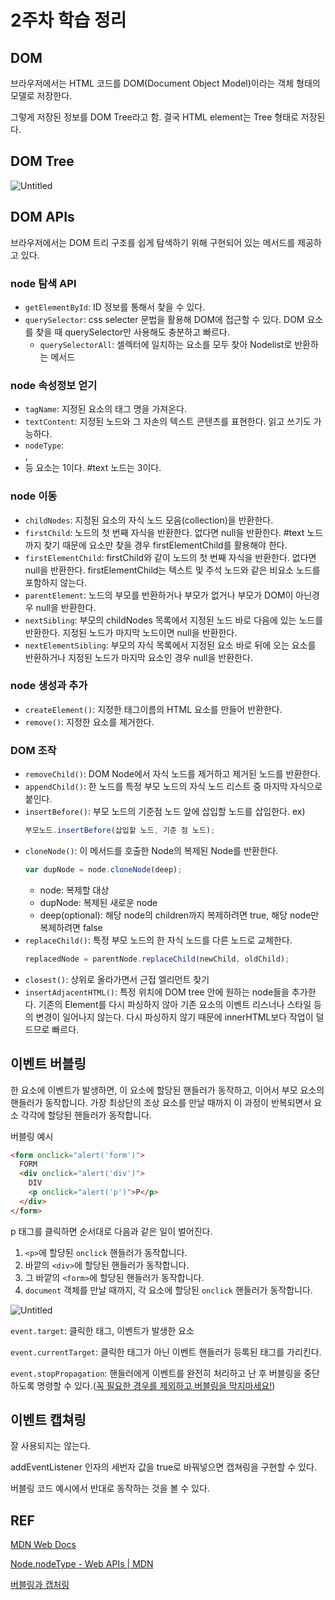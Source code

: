 # 2주차 학습 정리

## DOM

브라우저에서는 HTML 코드를 DOM(Document Object Model)이라는 객체 형태의 모델로 저장한다.

그렇게 저장된 정보를 DOM Tree라고 함. 결국 HTML element는 Tree 형태로 저장된다.

## DOM Tree

![Untitled](https://user-images.githubusercontent.com/57666791/224620926-8753a7d8-2160-41bb-816e-2af70b2ccb96.png)

## DOM APIs

브라우저에서는 DOM 트리 구조를 쉽게 탐색하기 위해 구현되어 있는 메서드를 제공하고 있다.

### node 탐색 API

- `getElementById`: ID 정보를 통해서 찾을 수 있다.
- `querySelector`: css selecter 문법을 활용해 DOM에 접근할 수 있다. DOM 요소를 찾을 때 querySelector만 사용해도 충분하고 빠르다.
  - `querySelectorAll`: 셀렉터에 일치하는 요소를 모두 찾아 Nodelist로 반환하는 메서드

### node 속성정보 얻기

- `tagName`: 지정된 요소의 태그 명을 가져온다.
- `textContent`: 지정된 노드와 그 자손의 텍스트 콘텐츠를 표현한다. 읽고 쓰기도 가능하다.
- `nodeType`: <div>, <li> 등 요소는 1이다. #text 노드는 3이다.

### node 이동

- `childNodes`: 지정된 요소의 자식 노드 모음(collection)을 반환한다.
- `firstChild`: 노드의 첫 번째 자식을 반환한다. 없다면 null을 반환한다. #text 노드까지 찾기 때문에 요소만 찾을 경우 firstElementChild를 활용해야 한다.
- `firstElementChild`: firstChild와 같이 노드의 첫 번째 자식을 반환한다. 없다면 null을 반환한다. firstElementChild는 텍스트 및 주석 노드와 같은 비요소 노드를 포함하지 않는다.
- `parentElement`: 노드의 부모를 반환하거나 부모가 없거나 부모가 DOM이 아닌경우 null을 반환한다.
- `nextSibling`: 부모의 childNodes 목록에서 지정된 노드 바로 다음에 있는 노드를 반환한다. 지정된 노드가 마지막 노드이면 null을 반환한다.
- `nextElementSibling`: 부모의 자식 목록에서 지정된 요소 바로 뒤에 오는 요소를 반환하거나 지정된 노드가 마지막 요소인 경우 null을 반환한다.

### node 생성과 추가

- `createElement()`: 지정한 태그이름의 HTML 요소를 만들어 반환한다.
- `remove()`: 지정한 요소를 제거한다.

### DOM 조작

- `removeChild()`: DOM Node에서 자식 노드를 제거하고 제거된 노드를 반환한다.
- `appendChild()`: 한 노드를 특정 부모 노드의 자식 노드 리스트 중 마지막 자식으로 붙인다.
- `insertBefore()`: 부모 노드의 기준점 노드 앞에 삽입할 노드를 삽입한다. ex)
  ```jsx
  부모노드.insertBefore(삽입할 노드, 기준 점 노드);
  ```
- `cloneNode()`: 이 메서드를 호출한 Node의 복제된 Node를 반환한다.
  ```jsx
  var dupNode = node.cloneNode(deep);
  ```
  - node: 복제할 대상
  - dupNode: 복제된 새로운 node
  - deep(optional): 해당 node의 children까지 복제하려면 true, 해당 node만 복제하려면 false
- `replaceChild()`: 특정 부모 노드의 한 자식 노드를 다른 노드로 교체한다.
  ```jsx
  replacedNode = parentNode.replaceChild(newChild, oldChild);
  ```
- `closest()`: 상위로 올라가면서 근접 엘리먼트 찾기
- `insertAdjacentHTML()`: 특정 위치에 DOM tree 안에 원하는 node들을 추가한다. 기존의 Element를 다시 파싱하지 않아 기존 요소의 이벤트 리스너나 스타일 등의 변경이 일어나지 않는다. 다시 파싱하지 않기 때문에 innerHTML보다 작업이 덜 드므로 빠르다.

## 이벤트 버블링

한 요소에 이벤트가 발생하면, 이 요소에 할당된 핸들러가 동작하고, 이어서 부모 요소의 핸들러가 동작합니다. 가장 최상단의 조상 요소를 만날 때까지 이 과정이 반복되면서 요소 각각에 할당된 핸들러가 동작합니다.

버블링 예시

```html
<form onclick="alert('form')">
  FORM
  <div onclick="alert('div')">
    DIV
    <p onclick="alert('p')">P</p>
  </div>
</form>
```

p 태그를 클릭하면 순서대로 다음과 같은 일이 벌어진다.

1. `<p>`에 할당된 `onclick` 핸들러가 동작합니다.
2. 바깥의 `<div>`에 할당된 핸들러가 동작합니다.
3. 그 바깥의 `<form>`에 할당된 핸들러가 동작합니다.
4. `document` 객체를 만날 때까지, 각 요소에 할당된 `onclick` 핸들러가 동작합니다.

![Untitled](https://user-images.githubusercontent.com/57666791/224636790-ad723685-0b19-4c3e-a61f-4d401beacfba.png)

`event.target`: 클릭한 태그, 이벤트가 발생한 요소

`event.currentTarget`: 클릭한 태그가 아닌 이벤트 핸들러가 등록된 태그를 가리킨다.

`event.stopPropagation`: 핸들러에게 이벤트를 완전히 처리하고 난 후 버블링을 중단하도록 명령할 수 있다.([꼭 필요한 경우를 제외하고 버블링을 막지마세요!](https://ko.javascript.info/bubbling-and-capturing#ref-2729))

## 이벤트 캡쳐링

잘 사용되지는 않는다.

addEventListener 인자의 세번자 값을 true로 바꿔넣으면 캡쳐링을 구현할 수 있다.

버블링 코드 예시에서 반대로 동작하는 것을 볼 수 있다.

## REF

[MDN Web Docs](https://developer.mozilla.org/)

[Node.nodeType - Web APIs | MDN](https://developer.mozilla.org/en-US/docs/Web/API/Node/nodeType)

[버블링과 캡처링](https://ko.javascript.info/bubbling-and-capturing)
